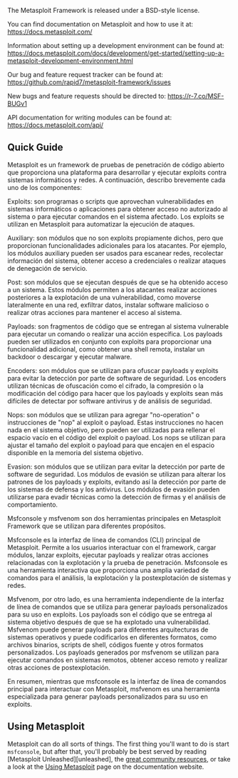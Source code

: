 The Metasploit Framework is released under a BSD-style license.

You can find documentation on Metasploit and how to use it at:
 https://docs.metasploit.com/

Information about setting up a development environment can be found at:
 https://docs.metasploit.com/docs/development/get-started/setting-up-a-metasploit-development-environment.html

Our bug and feature request tracker can be found at:
 https://github.com/rapid7/metasploit-framework/issues

New bugs and feature requests should be directed to:
  https://r-7.co/MSF-BUGv1

API documentation for writing modules can be found at:
  https://docs.metasploit.com/api/


Quick Guide
--
Metasploit es un framework de pruebas de penetración de código abierto que
proporciona una plataforma para desarrollar y ejecutar exploits contra sistemas
informáticos y redes. A continuación, describo brevemente cada uno de los componentes:

Exploits: son programas o scripts que aprovechan vulnerabilidades en sistemas informáticos
o aplicaciones para obtener acceso no autorizado al sistema o para ejecutar comandos en el sistema afectado.
Los exploits se utilizan en Metasploit para automatizar la ejecución de ataques.

Auxiliary: son módulos que no son exploits propiamente dichos, pero que proporcionan funcionalidades
adicionales para los atacantes. Por ejemplo, los módulos auxiliary pueden ser usados para escanear redes,
recolectar información del sistema, obtener acceso a credenciales o realizar ataques de denegación de servicio.

Post: son módulos que se ejecutan después de que se ha obtenido acceso a un sistema.
Estos módulos permiten a los atacantes realizar acciones posteriores a la explotación de una vulnerabilidad,
como moverse lateralmente en una red, exfiltrar datos, instalar software malicioso o realizar otras
acciones para mantener el acceso al sistema.

Payloads: son fragmentos de código que se entregan al sistema vulnerable para ejecutar un comando o realizar
una acción específica. Los payloads pueden ser utilizados en conjunto con exploits para proporcionar
una funcionalidad adicional, como obtener una shell remota, instalar un backdoor o descargar y ejecutar malware.

Encoders: son módulos que se utilizan para ofuscar payloads y exploits para evitar la detección
por parte de software de seguridad. Los encoders utilizan técnicas de ofuscación como el cifrado,
la compresión o la modificación del código para hacer que los payloads y exploits sean más difíciles
de detectar por software antivirus y de análisis de seguridad.

Nops: son módulos que se utilizan para agregar "no-operation" o instrucciones de "nop" al exploit o payload.
Estas instrucciones no hacen nada en el sistema objetivo, pero pueden ser utilizadas para rellenar
el espacio vacío en el código del exploit o payload. Los nops se utilizan para ajustar el tamaño del exploit
o payload para que encajen en el espacio disponible en la memoria del sistema objetivo.

Evasion: son módulos que se utilizan para evitar la detección por parte de software de seguridad.
Los módulos de evasión se utilizan para alterar los patrones de los payloads y exploits, evitando
así la detección por parte de los sistemas de defensa y los antivirus. Los módulos de evasión
pueden utilizarse para evadir técnicas como la detección de firmas y el análisis de comportamiento.

Msfconsole y msfvenom son dos herramientas principales en Metasploit Framework
que se utilizan para diferentes propósitos.

Msfconsole es la interfaz de línea de comandos (CLI) principal de Metasploit.
Permite a los usuarios interactuar con el framework, cargar módulos, lanzar exploits,
ejecutar payloads y realizar otras acciones relacionadas con la explotación y la prueba de penetración.
Msfconsole es una herramienta interactiva que proporciona una amplia variedad de comandos para el análisis,
la explotación y la postexplotación de sistemas y redes.

Msfvenom, por otro lado, es una herramienta independiente de la interfaz de línea de comandos
que se utiliza para generar payloads personalizados para su uso en exploits.
Los payloads son el código que se entrega al sistema objetivo después de que se ha explotado
una vulnerabilidad. Msfvenom puede generar payloads para diferentes arquitecturas de sistemas operativos
y puede codificarlos en diferentes formatos, como archivos binarios, scripts de shell,
códigos fuente y otros formatos personalizados. Los payloads generados por msfvenom se utilizan
para ejecutar comandos en sistemas remotos, obtener acceso remoto y realizar otras acciones de postexplotación.

En resumen, mientras que msfconsole es la interfaz de línea de comandos principal para
interactuar con Metasploit, msfvenom es una herramienta especializada para generar payloads
personalizados para su uso en exploits.


Using Metasploit
--
Metasploit can do all sorts of things. The first thing you'll want to do
is start `msfconsole`, but after that, you'll probably be best served by
reading [Metasploit Unleashed][unleashed], the [great community
resources](https://metasploit.github.io), or take a look at the
[Using Metasploit](https://docs.metasploit.com/docs/using-metasploit/basics/using-metasploit.html)
page on the documentation website.


